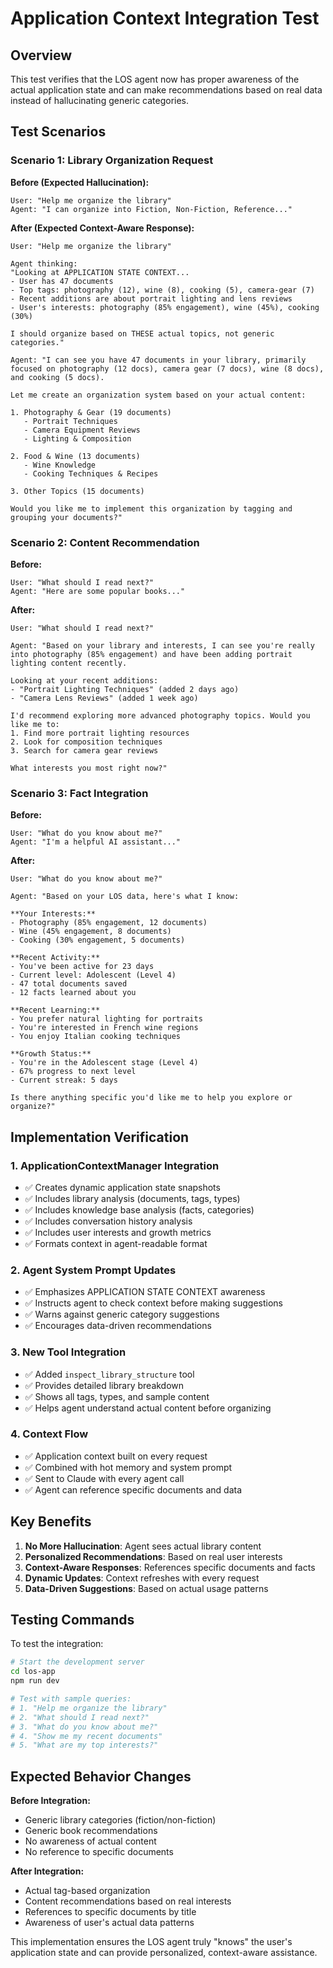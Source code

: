 # Application Context Integration Test

## Overview
This test verifies that the LOS agent now has proper awareness of the actual application state and can make recommendations based on real data instead of hallucinating generic categories.

## Test Scenarios

### Scenario 1: Library Organization Request
**Before (Expected Hallucination):**
```
User: "Help me organize the library"
Agent: "I can organize into Fiction, Non-Fiction, Reference..."
```

**After (Expected Context-Aware Response):**
```
User: "Help me organize the library"

Agent thinking: 
"Looking at APPLICATION STATE CONTEXT...
- User has 47 documents
- Top tags: photography (12), wine (8), cooking (5), camera-gear (7)
- Recent additions are about portrait lighting and lens reviews
- User's interests: photography (85% engagement), wine (45%), cooking (30%)

I should organize based on THESE actual topics, not generic categories."

Agent: "I can see you have 47 documents in your library, primarily focused on photography (12 docs), camera gear (7 docs), wine (8 docs), and cooking (5 docs).

Let me create an organization system based on your actual content:

1. Photography & Gear (19 documents)
   - Portrait Techniques
   - Camera Equipment Reviews
   - Lighting & Composition

2. Food & Wine (13 documents)
   - Wine Knowledge
   - Cooking Techniques & Recipes

3. Other Topics (15 documents)

Would you like me to implement this organization by tagging and grouping your documents?"
```

### Scenario 2: Content Recommendation
**Before:**
```
User: "What should I read next?"
Agent: "Here are some popular books..."
```

**After:**
```
User: "What should I read next?"

Agent: "Based on your library and interests, I can see you're really into photography (85% engagement) and have been adding portrait lighting content recently. 

Looking at your recent additions:
- "Portrait Lighting Techniques" (added 2 days ago)
- "Camera Lens Reviews" (added 1 week ago)

I'd recommend exploring more advanced photography topics. Would you like me to:
1. Find more portrait lighting resources
2. Look for composition techniques
3. Search for camera gear reviews

What interests you most right now?"
```

### Scenario 3: Fact Integration
**Before:**
```
User: "What do you know about me?"
Agent: "I'm a helpful AI assistant..."
```

**After:**
```
User: "What do you know about me?"

Agent: "Based on your LOS data, here's what I know:

**Your Interests:**
- Photography (85% engagement, 12 documents)
- Wine (45% engagement, 8 documents)  
- Cooking (30% engagement, 5 documents)

**Recent Activity:**
- You've been active for 23 days
- Current level: Adolescent (Level 4)
- 47 total documents saved
- 12 facts learned about you

**Recent Learning:**
- You prefer natural lighting for portraits
- You're interested in French wine regions
- You enjoy Italian cooking techniques

**Growth Status:**
- You're in the Adolescent stage (Level 4)
- 67% progress to next level
- Current streak: 5 days

Is there anything specific you'd like me to help you explore or organize?"
```

## Implementation Verification

### 1. ApplicationContextManager Integration
- ✅ Creates dynamic application state snapshots
- ✅ Includes library analysis (documents, tags, types)
- ✅ Includes knowledge base analysis (facts, categories)
- ✅ Includes conversation history analysis
- ✅ Includes user interests and growth metrics
- ✅ Formats context in agent-readable format

### 2. Agent System Prompt Updates
- ✅ Emphasizes APPLICATION STATE CONTEXT awareness
- ✅ Instructs agent to check context before making suggestions
- ✅ Warns against generic category suggestions
- ✅ Encourages data-driven recommendations

### 3. New Tool Integration
- ✅ Added `inspect_library_structure` tool
- ✅ Provides detailed library breakdown
- ✅ Shows all tags, types, and sample content
- ✅ Helps agent understand actual content before organizing

### 4. Context Flow
- ✅ Application context built on every request
- ✅ Combined with hot memory and system prompt
- ✅ Sent to Claude with every agent call
- ✅ Agent can reference specific documents and data

## Key Benefits

1. **No More Hallucination**: Agent sees actual library content
2. **Personalized Recommendations**: Based on real user interests
3. **Context-Aware Responses**: References specific documents and facts
4. **Dynamic Updates**: Context refreshes with every request
5. **Data-Driven Suggestions**: Based on actual usage patterns

## Testing Commands

To test the integration:

```bash
# Start the development server
cd los-app
npm run dev

# Test with sample queries:
# 1. "Help me organize the library"
# 2. "What should I read next?"
# 3. "What do you know about me?"
# 4. "Show me my recent documents"
# 5. "What are my top interests?"
```

## Expected Behavior Changes

**Before Integration:**
- Generic library categories (fiction/non-fiction)
- Generic book recommendations
- No awareness of actual content
- No reference to specific documents

**After Integration:**
- Actual tag-based organization
- Content recommendations based on real interests
- References to specific documents by title
- Awareness of user's actual data patterns

This implementation ensures the LOS agent truly "knows" the user's application state and can provide personalized, context-aware assistance.
